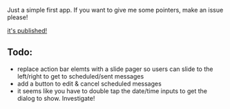 Just a simple first app. If you want to give me some pointers, make an issue please!  
  
[it's published!](https://play.google.com/store/apps/details?id=com.caleblewis.textstagger)  
  
## Todo:
- replace action bar elemts with a slide pager so users can slide to the left/right to get to scheduled/sent messages
- add a button to edit & cancel scheduled messages
- it seems like you have to double tap the date/time inputs to get the dialog to show. Investigate!
